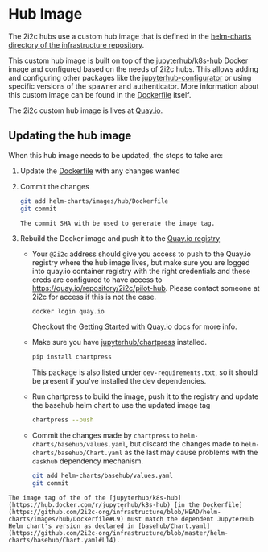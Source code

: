 # Hub Image

The 2i2c hubs use a custom hub image that is defined in the [helm-charts directory of the infrastructure repository](https://github.com/2i2c-org/infrastructure/tree/HEAD/helm-charts/images/hub).

This custom hub image is built on top of the [jupyterhub/k8s-hub](https://hub.docker.com/r/jupyterhub/k8s-hub) Docker image and configured based on the needs of 2i2c hubs. This allows adding and configuring other packages like the [jupyterhub-configurator](https://github.com/yuvipanda/jupyterhub-configurator) or using specific versions of the spawner and authenticator. More information about this custom image can be found in the [Dockerfile](https://github.com/2i2c-org/infrastructure/blob/HEAD/helm-charts/images/hub/Dockerfile) itself.

The 2i2c custom hub image is lives at [Quay.io](https://quay.io/repository/2i2c/pilot-hub?tab=tags).

## Updating the hub image

When this hub image needs to be updated, the steps to take are:

1. Update the [Dockerfile](https://github.com/2i2c-org/infrastructure/blob/HEAD/helm-charts/images/hub/Dockerfile) with any changes wanted

2. Commit the changes

   ```bash
   git add helm-charts/images/hub/Dockerfile
   git commit
   ```

   ```{note}
   The commit SHA with be used to generate the image tag.
   ```

3. Rebuild the Docker image and push it to the [Quay.io registry](https://quay.io/repository/2i2c/pilot-hub)
 
   - Your `@2i2c` address should give you access to push to the Quay.io registry where the hub image lives, but make sure you are logged into quay.io container registry with the right credentials and these creds are configured to have access to https://quay.io/repository/2i2c/pilot-hub. Please contact someone at 2i2c for access if this is not the case.

     ```bash
     docker login quay.io
     ```

     Checkout the [Getting Started with Quay.io](https://docs.quay.io/solution/getting-started.html) docs for more info.

   - Make sure you have [jupyterhub/chartpress](https://github.com/jupyterhub/chartpress) installed.

     ```bash
     pip install chartpress
     ```

     This package is also listed under `dev-requirements.txt`, so it should be present if you've installed the dev dependencies.

   - Run chartpress to build the image, push it to the registry and update the basehub helm chart to use the updated image tag

     ```bash
     chartpress --push
     ```

   - Commit the changes made by `chartpress` to `helm-charts/basehub/values.yaml`, but discard the changes made to `helm-charts/basehub/Chart.yaml` as the last may cause problems with the `daskhub` dependency mechanism.

     ```bash
     git add helm-charts/basehub/values.yaml
     git commit
     ```

```{note}
The image tag of the of the [jupyterhub/k8s-hub](https://hub.docker.com/r/jupyterhub/k8s-hub) [in the Dockerfile](https://github.com/2i2c-org/infrastructure/blob/HEAD/helm-charts/images/hub/Dockerfile#L9) must match the dependent JupyterHub Helm chart's version as declared in [basehub/Chart.yaml](https://github.com/2i2c-org/infrastructure/blob/master/helm-charts/basehub/Chart.yaml#L14).
```